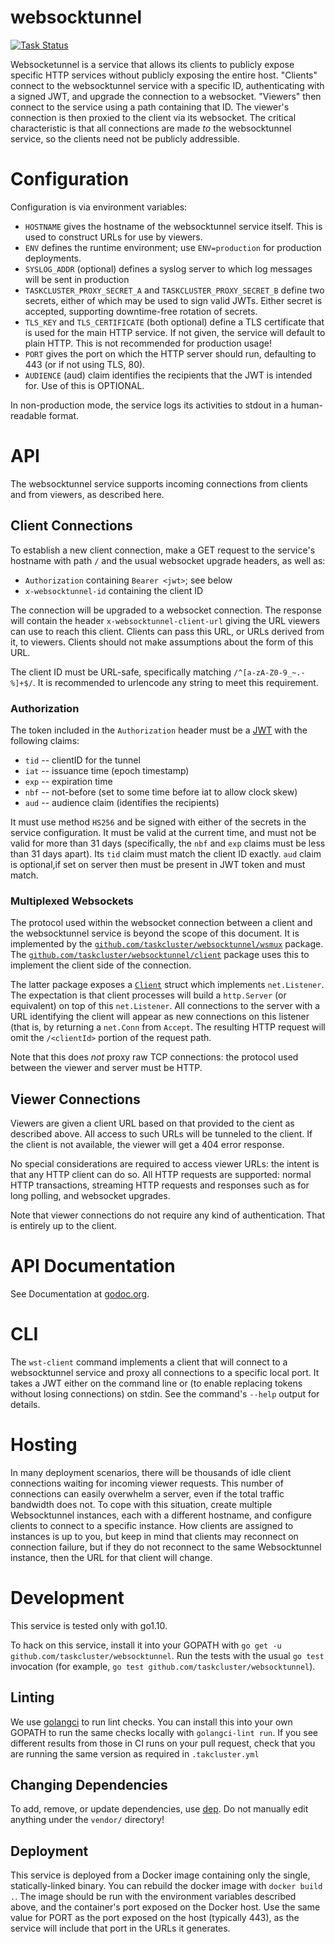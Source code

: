 # websocktunnel
[![Task Status](https://github.taskcluster.net/v1/repository/taskcluster/websocktunnel/master/badge.svg)](https://github.taskcluster.net/v1/repository/taskcluster/websocktunnel/master/latest)

Websocketunnel is a service that allows its clients to publicly expose specific HTTP services without publicly exposing the entire host.
"Clients" connect to the websocktunnel service with a specific ID, authenticating with a signed JWT, and upgrade the connection to a websocket.
"Viewers" then connect to the service using a path containing that ID.
The viewer's connection is then proxied to the client via its websocket.
The critical characteristic is that all connections are made *to* the websocktunnel service, so the clients need not be publicly addressible.

# Configuration

Configuration is via environment variables:

* `HOSTNAME` gives the hostname of the websocktunnel service itself. This is used to construct URLs for use by viewers.
* `ENV` defines the runtime environment; use `ENV=production` for production deployments.
* `SYSLOG_ADDR` (optional) defines a syslog server to which log messages will be sent in production
* `TASKCLUSTER_PROXY_SECRET_A` and `TASKCLUSTER_PROXY_SECRET_B` define two secrets, either of which may be used to sign valid JWTs.
  Either secret is accepted, supporting downtime-free rotation of secrets.
* `TLS_KEY` and `TLS_CERTIFICATE` (both optional) define a TLS certificate that is used for the main HTTP service.
  If not given, the service will default to plain HTTP.
  This is not recommended for production usage!
* `PORT` gives the port on which the HTTP server should run, defaulting to 443 (or if not using TLS, 80).
* `AUDIENCE` (aud) claim identifies the recipients that the JWT is intended for. Use of this is OPTIONAL.

In non-production mode, the service logs its activities to stdout in a human-readable format.

# API

The websocktunnel service supports incoming connections from clients and from viewers, as described here.

## Client Connections

To establish a new client connection, make a GET request to the service's hostname with path `/` and the usual websocket upgrade headers, as well as:

 * `Authorization` containing `Bearer <jwt>`; see below
 * `x-websocktunnel-id` containing the client ID

The connection will be upgraded to a websocket connection.
The response will contain the header `x-websocktunnel-client-url` giving the URL viewers can use to reach this client.
Clients can pass this URL, or URLs derived from it, to viewers.
Clients should not make assumptions about the form of this URL.

The client ID must be URL-safe, specifically matching `/^[a-zA-Z0-9_~.-%]+$/`.
It is recommended to urlencode any string to meet this requirement.

### Authorization

The token included in the `Authorization` header must be a [JWT](https://jwt.io/) with the following claims:

 * `tid` -- clientID for the tunnel
 * `iat` -- issuance time (epoch timestamp)
 * `exp` -- expiration time
 * `nbf` -- not-before (set to some time before iat to allow clock skew)
 * `aud` -- audience claim (identifies the recipients)

It must use method `HS256` and be signed with either of the secrets in the service configuration.
It must be valid at the current time, and must not be valid for more than 31 days (specifically, the `nbf` and `exp` claims must be less than 31 days apart).
Its `tid` claim must match the client ID exactly.
`aud` claim is optional,if set on server then must be present in JWT token and must match.

### Multiplexed Websockets

The protocol used within the websocket connection between a client and the websocktunnel service is beyond the scope of this document.
It is implemented by the [`github.com/taskcluster/websocktunnel/wsmux`](https://godoc.org/github.com/taskcluster/websocktunnel/wsmux) package.
The [`github.com/taskcluster/websocktunnel/client`](https://godoc.org/github.com/taskcluster/websocktunnel/client) package uses this to implement the client side of the connection.

The latter package exposes a [`Client`](https://godoc.org/github.com/taskcluster/websocktunnel/client#Client) struct which implements `net.Listener`.
The expectation is that client processes will build a `http.Server` (or equivalent) on top of this `net.Listener`.
All connections to the server with a URL identifying the client will appear as new connections on this listener (that is, by returning a `net.Conn` from `Accept`.
The resulting HTTP request will omit the `/<clientId>` portion of the request path.

Note that this does *not* proxy raw TCP connections: the protocol used between the viewer and server must be HTTP.

## Viewer Connections

Viewers are given a client URL based on that provided to the cient as described above.
All access to such URLs will be tunneled to the client.
If the client is not available, the viewer will get a 404 error response.

No special considerations are required to access viewer URLs: the intent is that any HTTP client can do so.
All HTTP requests are supported: normal HTTP transactions, streaming HTTP requests and responses such as for long polling, and websocket upgrades.

Note that viewer connections do not require any kind of authentication.
That is entirely up to the client.

# API Documentation

See Documentation at [godoc.org](https://godoc.org/github.com/taskcluster/websocktunnel).

# CLI

The `wst-client` command implements a client that will connect to a websocktunnel service and proxy all connections to a specific local port.
It takes a JWT either on the command line or (to enable replacing tokens without losing connections) on stdin.
See the command's `--help` output for details.

# Hosting

In many deployment scenarios, there will be thousands of idle client connections waiting for incoming viewer requests.
This number of connections can easily overwhelm a server, even if the total traffic bandwidth does not.
To cope with this situation, create multiple Websocktunnel instances, each with a different hostname, and configure clients to connect to a specific instance.
How clients are assigned to instances is up to you, but keep in mind that clients may reconnect on connection failure, but if they do not reconnect to the same Websocktunnel instance, then the URL for that client will change.

# Development

This service is tested only with go1.10.

To hack on this service, install it into your GOPATH with `go get -u github.com/taskcluster/websocktunnel`.
Run the tests with the usual `go test` invocation (for example, `go test github.com/taskcluster/websocktunnel`).

## Linting

We use [golangci](https://github.com/golangci/golangci-lint) to run lint checks.
You can install this into your own GOPATH to run the same checks locally with `golangci-lint run`.
If you see different results from those in CI runs on your pull request, check that you are running the same version as required in `.takcluster.yml`

## Changing Dependencies

To add, remove, or update dependencies, use [dep](https://golang.github.io/dep/docs/installation.html).
Do not manually edit anything under the `vendor/` directory!

## Deployment

This service is deployed from a Docker image containing only the single, statically-linked binary.
You can rebuild the docker image with `docker build .`.
The image should be run with the environment variables described above, and the container's port exposed on the Docker host.
Use the same value for PORT as the port exposed on the host (typically 443), as the service will include that port in the URLs it generates.
